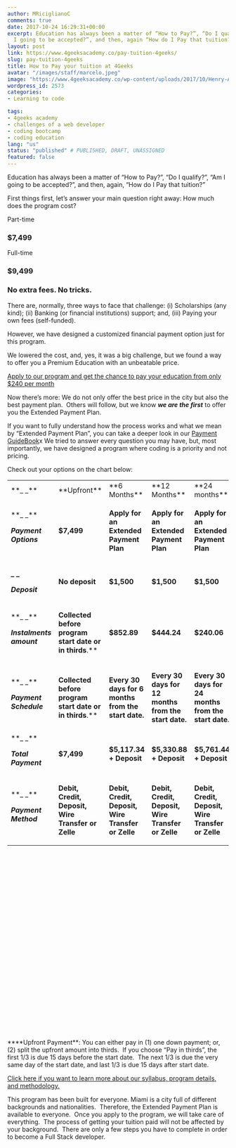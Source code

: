```yaml
---
author: MRiciglianoC
comments: true
date: 2017-10-24 16:29:31+00:00
excerpt: Education has always been a matter of “How to Pay?”, “Do I qualify?”, Am
  I going to be accepted?”, and then, again “How do I Pay that tuition?”.
layout: post
link: https://www.4geeksacademy.co/pay-tuition-4geeks/
slug: pay-tuition-4geeks
title: How to Pay your tuition at 4Geeks
avatar: "/images/staff/marcelo.jpeg"
image: "https://www.4geeksacademy.co/wp-content/uploads/2017/10/Henry-Adams-said-.jpg"
wordpress_id: 2573
categories:
- Learning to code

tags:
- 4geeks academy
- challenges of a web developer
- coding bootcamp
- coding education
lang: "us"
status: "published" # PUBLISHED, DRAFT, UNASSIGNED
featured: false
---
```


Education has always been a matter of “How to Pay?”, “Do I qualify?”, “Am I going to be accepted?”, and then, again, “How do I Pay that tuition?”

First things first, let’s answer your main question right away: How much does the program cost?

Part-time
### $7,499

Full-time
### $9,499


### No extra fees. No tricks.


There are, normally, three ways to face that challenge: (i) Scholarships (any kind); (ii) Banking (or financial institutions) support; and, (iii) Paying your own fees (self-funded).

However, we have designed a customized financial payment option just for this program.

We lowered the cost, and, yes, it was a big challenge, but we found a way to offer you a Premium Education with an unbeatable price.

[Apply to our program and get the chance to pay your education from only $240 per month](https://www.4geeksacademy.co/apply/)

Now there’s more: We do not only offer the best price in the city but also the best payment plan.  Others will follow, but we know _**we are the first**_ to offer you the Extended Payment Plan.

If you want to fully understand how the process works and what we mean by “Extended Payment Plan”, you can take a deeper look in our [Payment GuideBook](https://storage.googleapis.com/4geeks-academy-website/Material%20(PDF%20and%20Images)%20website/4GA%20Financial%20Guidebook.pdf)x We tried to answer every question you may have, but, most importantly, we have designed a program where coding is a priority and not pricing.

Check out your options on the chart below:


<table width="854" style="height: 1255px;" >
<tbody >
<tr >

<td width="86" >**_ _**
</td>

<td width="86" >**Upfront**
</td>

<td width="90" >**6 Months**
</td>

<td width="90" >**12 Months**
</td>

<td width="90" >**24 months**
</td>
</tr>
<tr >

<td width="86" >**_ _**


**_Payment Options_**



</td>

<td width="86" style="text-align: left;" >

**$7,499**
</td>

<td width="90" style="text-align: left;" >

**Apply for an Extended Payment Plan**

</td>

<td width="90" style="text-align: left;" > 

**Apply for an Extended Payment Plan**


</td>

<td width="90" style="text-align: left;" > 

**Apply for an Extended Payment Plan**


</td>
</tr>
<tr >

<td width="86" >


**_ _**




**_Deposit_**



</td>

<td width="86" >

**No deposit**
</td>

<td width="90" >

**$1,500**


</td>

<td width="90" >

**$1,500**


</td>

<td width="90" >

**$1,500**


</td>
</tr>
<tr >

<td width="86" >**_ _**

**_Instalments amount_**
</td>

<td width="86" >

**Collected before program start date or in thirds**.**


</td>

<td width="90" >

**$852.89**
</td>

<td width="90" >

**$444.24**
</td>

<td width="90" >

**$240.06**


</td>
</tr>
<tr >

<td width="86" >**_ _**

**_Payment Schedule_**
</td>

<td width="86" >

**Collected before program start date or in thirds**.**


</td>

<td width="90" >

**Every 30 days for 6 months from the start date.**
</td>

<td width="90" >

**Every 30 days for 12 months from the start date.**
</td>

<td width="90" >

**Every 30 days for 24 months from the start date.**


</td>
</tr>
<tr >

<td width="86" >**_ _**

**_Total Payment_**
</td>

<td width="86" >

**$7,499**
</td>

<td width="90" >

**$5,117.34 + Deposit**
</td>

<td width="90" >

**$5,330.88 + Deposit**
</td>

<td width="90" >

**$5,761.44 + Deposit**


</td>
</tr>
<tr >

<td width="86" style="text-align: left;" >**_ _**

**_Payment Method_**
</td>

<td width="86" style="text-align: left;" >

**Debit, Credit, Deposit, Wire Transfer or Zelle**
</td>

<td width="90" style="text-align: left;" >

**Debit, Credit, Deposit, Wire Transfer or Zelle**
</td>

<td width="90" style="text-align: left;" >

**Debit, Credit, Deposit, Wire Transfer or Zelle**
</td>

<td width="90" >







**Debit, Credit, Deposit, Wire Transfer or Zelle**



</td>
</tr>
</tbody>
</table>
****Upfront Payment**: You can either pay in (1) one down payment; or, (2) split the upfront amount into thirds.  If you choose “Pay in thirds”, the first 1/3 is due 15 days before the start date.  The next 1/3 is due the very same day of the start date, and last 1/3 is due 15 days after start date.


[Click here if you want to learn more about our syllabus, program details, and methodology.](https://www.4geeksacademy.co/the-program/)


This program has been built for everyone. Miami is a city full of different backgrounds and nationalities.  Therefore, the Extended Payment Plan is available to everyone.  Once you apply to the program, we will take care of everything.  The process of getting your tuition paid will not be affected by your background.  There are only a few steps you have to complete in order to become a Full Stack developer.

